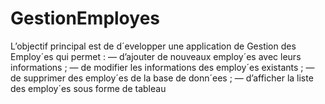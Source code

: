 # GestionEmployes
L’objectif principal est de d´evelopper une application de Gestion des Employ´es qui permet : — d’ajouter de nouveaux employ´es avec leurs informations ; — de modifier les informations des employ´es existants ; — de supprimer des employ´es de la base de donn´ees ; — d’afficher la liste des employ´es sous forme de tableau
